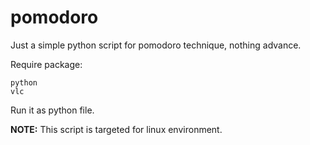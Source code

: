 # pomodoro
Just a simple python script for pomodoro technique, nothing advance.

Require package:

    python 
    vlc
Run it as python file.

**NOTE:** This script is targeted for linux environment.
